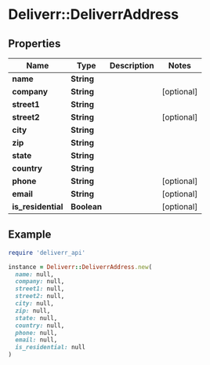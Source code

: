 # Deliverr::DeliverrAddress

## Properties

| Name | Type | Description | Notes |
| ---- | ---- | ----------- | ----- |
| **name** | **String** |  |  |
| **company** | **String** |  | [optional] |
| **street1** | **String** |  |  |
| **street2** | **String** |  | [optional] |
| **city** | **String** |  |  |
| **zip** | **String** |  |  |
| **state** | **String** |  |  |
| **country** | **String** |  |  |
| **phone** | **String** |  | [optional] |
| **email** | **String** |  | [optional] |
| **is_residential** | **Boolean** |  | [optional] |

## Example

```ruby
require 'deliverr_api'

instance = Deliverr::DeliverrAddress.new(
  name: null,
  company: null,
  street1: null,
  street2: null,
  city: null,
  zip: null,
  state: null,
  country: null,
  phone: null,
  email: null,
  is_residential: null
)
```

